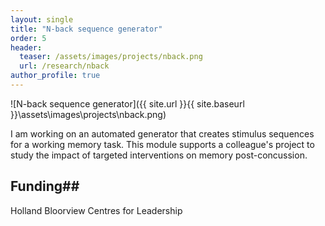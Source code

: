 ```yaml
---
layout: single
title: "N-back sequence generator"
order: 5
header:
  teaser: /assets/images/projects/nback.png
  url: /research/nback
author_profile: true
---
```


![N-back sequence generator]({{ site.url }}{{ site.baseurl }}\assets\images\projects\nback.png)

I am working on an automated generator that creates stimulus sequences for a working memory task. This module supports a colleague's project to study the impact of targeted interventions on memory post-concussion.

## Funding##
Holland Bloorview Centres for Leadership
